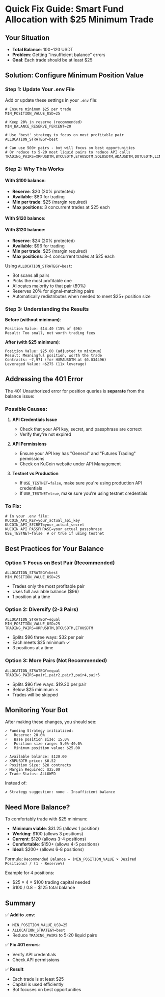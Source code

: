 # Quick Fix Guide: Smart Fund Allocation with $25 Minimum Trade

## Your Situation
- **Total Balance**: $100-$120 USDT
- **Problem**: Getting "Insufficient balance" errors
- **Goal**: Each trade should be at least $25

## Solution: Configure Minimum Position Value

### Step 1: Update Your .env File

Add or update these settings in your `.env` file:

```env
# Ensure minimum $25 per trade
MIN_POSITION_VALUE_USD=25

# Keep 20% in reserve (recommended)
MIN_BALANCE_RESERVE_PERCENT=20

# Use 'best' strategy to focus on most profitable pair
ALLOCATION_STRATEGY=best

# Can use 500+ pairs - bot will focus on best opportunities
# Or reduce to 5-20 most liquid pairs to reduce API calls
TRADING_PAIRS=XRPUSDTM,BTCUSDTM,ETHUSDTM,SOLUSDTM,ADAUSDTM,DOTUSDTM,LINKUSDTM,BNBUSDTM,AVAXUSDTM,MATICUSDTM
```

### Step 2: Why This Works

#### With $100 balance:
- **Reserve**: $20 (20% protected)
- **Available**: $80 for trading
- **Min per trade**: $25 (margin required)
- **Max positions**: 3 concurrent trades at $25 each

#### With $120 balance:
#### With $120 balance:
- **Reserve**: $24 (20% protected)
- **Available**: $96 for trading
- **Min per trade**: $25 (margin required)
- **Max positions**: 3-4 concurrent trades at $25 each

Using `ALLOCATION_STRATEGY=best`:
- Bot scans all pairs
- Picks the most profitable one
- Allocates majority to that pair (80%)
- Reserves 20% for signal-matching pairs
- Automatically redistributes when needed to meet $25+ position size

### Step 3: Understanding the Results

**Before (without minimum)**:
```
Position Value: $14.40 (15% of $96)
Result: Too small, not worth trading fees
```

**After (with $25 minimum)**:
```
Position Value: $25.00 (adjusted to minimum)
Result: Meaningful position, worth the trade
Contracts: ~7,971 (for HUMAUSDTM at $0.034496)
Leveraged Value: ~$275 (11x leverage)
```

## Addressing the 401 Error

The 401 Unauthorized error for position queries is **separate** from the balance issue:

### Possible Causes:
1. **API Credentials Issue**
   - Check that your API key, secret, and passphrase are correct
   - Verify they're not expired

2. **API Permissions**
   - Ensure your API key has "General" and "Futures Trading" permissions
   - Check on KuCoin website under API Management

3. **Testnet vs Production**
   - If `USE_TESTNET=false`, make sure you're using production API credentials
   - If `USE_TESTNET=true`, make sure you're using testnet credentials

### To Fix:
```env
# In your .env file:
KUCOIN_API_KEY=your_actual_api_key
KUCOIN_API_SECRET=your_actual_secret
KUCOIN_API_PASSPHRASE=your_actual_passphrase
USE_TESTNET=false  # or true if using testnet
```

## Best Practices for Your Balance

### Option 1: Focus on Best Pair (Recommended)
```env
ALLOCATION_STRATEGY=best
MIN_POSITION_VALUE_USD=25
```
- Trades only the most profitable pair
- Uses full available balance ($96)
- 1 position at a time

### Option 2: Diversify (2-3 Pairs)
```env
ALLOCATION_STRATEGY=equal
MIN_POSITION_VALUE_USD=25
TRADING_PAIRS=XRPUSDTM,BTCUSDTM,ETHUSDTM
```
- Splits $96 three ways: $32 per pair
- Each meets $25 minimum ✓
- 3 positions at a time

### Option 3: More Pairs (Not Recommended)
```env
ALLOCATION_STRATEGY=equal
TRADING_PAIRS=pair1,pair2,pair3,pair4,pair5
```
- Splits $96 five ways: $19.20 per pair
- Below $25 minimum ✗
- Trades will be skipped

## Monitoring Your Bot

After making these changes, you should see:

```
✓ Funding Strategy initialized:
✓   Reserve: 20.0%
✓   Base position size: 15.0%
✓   Position size range: 5.0%-40.0%
✓   Minimum position value: $25.00

✓ Available balance: $120.00
✓ XRPUSDTM price: $0.52
✓ Position Size: 528 contracts
✓ Margin Required: $25.00
✓ Trade Status: ALLOWED
```

Instead of:
```
✗ Strategy suggestion: none - Insufficient balance
```

## Need More Balance?

To comfortably trade with $25 minimum:
- **Minimum viable**: $31.25 (allows 1 position)
- **Working**: $100 (allows 3 positions)
- **Current**: $120 (allows 3-4 positions)
- **Comfortable**: $150+ (allows 4-5 positions)
- **Ideal**: $200+ (allows 6-8 positions)

Formula: `Recommended Balance = (MIN_POSITION_VALUE × Desired Positions) / (1 - Reserve%)`

Example for 4 positions:
- $25 × 4 = $100 trading capital needed
- $100 / 0.8 = $125 total balance

## Summary

✅ **Add to .env**:
- `MIN_POSITION_VALUE_USD=25`
- `ALLOCATION_STRATEGY=best`
- Reduce `TRADING_PAIRS` to 5-20 liquid pairs

✅ **Fix 401 errors**:
- Verify API credentials
- Check API permissions

✅ **Result**:
- Each trade is at least $25
- Capital is used efficiently
- Bot focuses on best opportunities
